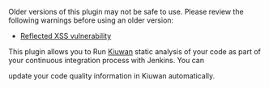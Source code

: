 Older versions of this plugin may not be safe to use. Please review the
following warnings before using an older version:

-   [Reflected XSS
    vulnerability](https://www.jenkins.io/security/advisory/2021-06-10/#SECURITY-2367)

This plugin allows you to Run [Kiuwan](http://kiuwan.com/) static
analysis of your code as part of your continuous integration process
with Jenkins. You can

update your code quality information in Kiuwan automatically.
